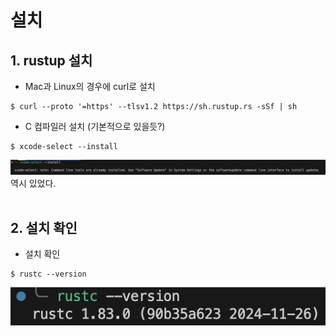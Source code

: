 # 설치

## 1. rustup 설치

- Mac과 Linux의 경우에 curl로 설치
```
$ curl --proto '=https' --tlsv1.2 https://sh.rustup.rs -sSf | sh
```
- C 컴파일러 설치 (기본적으로 있을듯?)
```
$ xcode-select --install
```
![alt text](image.png) 역시 있었다.
<br/>
<br/>
## 2. 설치 확인

- 설치 확인
```
$ rustc --version
```
![alt text](image-1.png)